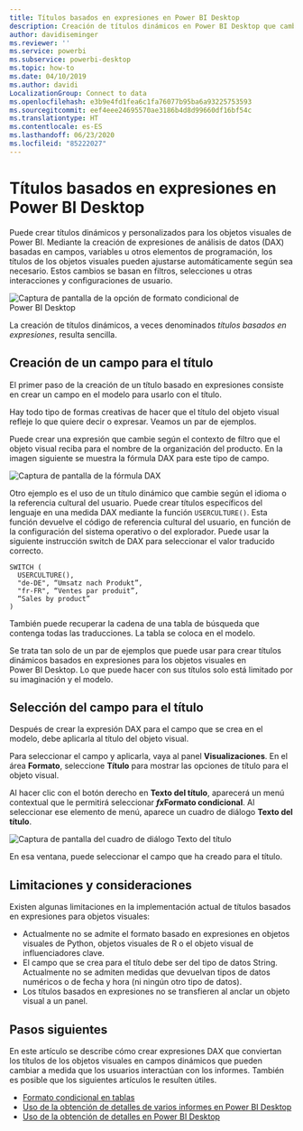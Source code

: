 ```yaml
---
title: Títulos basados en expresiones en Power BI Desktop
description: Creación de títulos dinámicos en Power BI Desktop que cambian en función de expresiones de programación, mediante el formato condicional de programación
author: davidiseminger
ms.reviewer: ''
ms.service: powerbi
ms.subservice: powerbi-desktop
ms.topic: how-to
ms.date: 04/10/2019
ms.author: davidi
LocalizationGroup: Connect to data
ms.openlocfilehash: e3b9e4fd1fea6c1fa76077b95ba6a93225753593
ms.sourcegitcommit: eef4eee24695570ae3186b4d8d99660df16bf54c
ms.translationtype: HT
ms.contentlocale: es-ES
ms.lasthandoff: 06/23/2020
ms.locfileid: "85222027"
---
```

# <a name="expression-based-titles-in-power-bi-desktop"></a>Títulos basados en expresiones en Power BI Desktop

Puede crear títulos dinámicos y personalizados para los objetos visuales de Power BI. Mediante la creación de expresiones de análisis de datos (DAX) basadas en campos, variables u otros elementos de programación, los títulos de los objetos visuales pueden ajustarse automáticamente según sea necesario. Estos cambios se basan en filtros, selecciones u otras interacciones y configuraciones de usuario.

![Captura de pantalla de la opción de formato condicional de Power BI Desktop](media/desktop-conditional-formatting-visual-titles/expression-based-title-01.png)

La creación de títulos dinámicos, a veces denominados *títulos basados en expresiones*, resulta sencilla. 

## <a name="create-a-field-for-your-title"></a>Creación de un campo para el título

El primer paso de la creación de un título basado en expresiones consiste en crear un campo en el modelo para usarlo con el título. 

Hay todo tipo de formas creativas de hacer que el título del objeto visual refleje lo que quiere decir o expresar. Veamos un par de ejemplos.

Puede crear una expresión que cambie según el contexto de filtro que el objeto visual reciba para el nombre de la organización del producto. En la imagen siguiente se muestra la fórmula DAX para este tipo de campo.

![Captura de pantalla de la fórmula DAX](media/desktop-conditional-formatting-visual-titles/expression-based-title-02.png)

Otro ejemplo es el uso de un título dinámico que cambie según el idioma o la referencia cultural del usuario. Puede crear títulos específicos del lenguaje en una medida DAX mediante la función `USERCULTURE()`. Esta función devuelve el código de referencia cultural del usuario, en función de la configuración del sistema operativo o del explorador. Puede usar la siguiente instrucción switch de DAX para seleccionar el valor traducido correcto. 

```
SWITCH (
  USERCULTURE(),
  "de-DE", “Umsatz nach Produkt”,
  "fr-FR", “Ventes par produit”,
  “Sales by product”
)
```

También puede recuperar la cadena de una tabla de búsqueda que contenga todas las traducciones. La tabla se coloca en el modelo. 

Se trata tan solo de un par de ejemplos que puede usar para crear títulos dinámicos basados en expresiones para los objetos visuales en Power BI Desktop. Lo que puede hacer con sus títulos solo está limitado por su imaginación y el modelo.


## <a name="select-your-field-for-your-title"></a>Selección del campo para el título

Después de crear la expresión DAX para el campo que se crea en el modelo, debe aplicarla al título del objeto visual.

Para seleccionar el campo y aplicarla, vaya al panel **Visualizaciones**. En el área **Formato**, seleccione **Título** para mostrar las opciones de título para el objeto visual. 

Al hacer clic con el botón derecho en **Texto del título**, aparecerá un menú contextual que le permitirá seleccionar **<em>fx</em>Formato condicional**. Al seleccionar ese elemento de menú, aparece un cuadro de diálogo **Texto del título**. 

![Captura de pantalla del cuadro de diálogo Texto del título](media/desktop-conditional-formatting-visual-titles/expression-based-title-02b.png)

En esa ventana, puede seleccionar el campo que ha creado para el título.

## <a name="limitations-and-considerations"></a>Limitaciones y consideraciones

Existen algunas limitaciones en la implementación actual de títulos basados en expresiones para objetos visuales:

* Actualmente no se admite el formato basado en expresiones en objetos visuales de Python, objetos visuales de R o el objeto visual de influenciadores clave.
* El campo que se crea para el título debe ser del tipo de datos String. Actualmente no se admiten medidas que devuelvan tipos de datos numéricos o de fecha y hora (ni ningún otro tipo de datos).
* Los títulos basados en expresiones no se transfieren al anclar un objeto visual a un panel.

## <a name="next-steps"></a>Pasos siguientes

En este artículo se describe cómo crear expresiones DAX que conviertan los títulos de los objetos visuales en campos dinámicos que pueden cambiar a medida que los usuarios interactúan con los informes. También es posible que los siguientes artículos le resulten útiles.

* [Formato condicional en tablas](desktop-conditional-table-formatting.md)
* [Uso de la obtención de detalles de varios informes en Power BI Desktop](desktop-cross-report-drill-through.md)
* [Uso de la obtención de detalles en Power BI Desktop](desktop-drillthrough.md)
